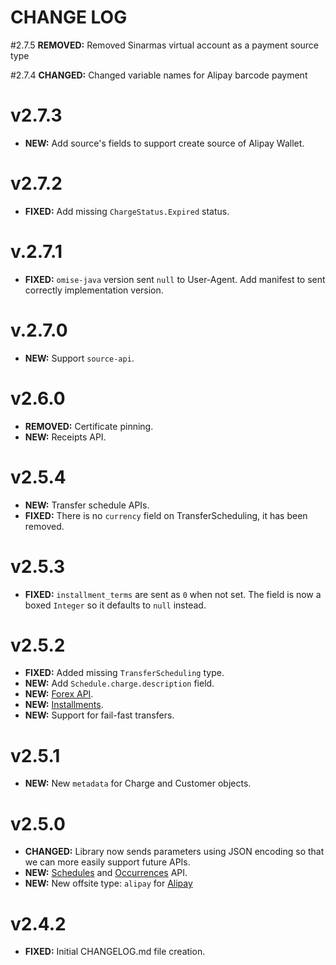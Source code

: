 # CHANGE LOG

#2.7.5
**REMOVED:** Removed Sinarmas virtual account as a payment source type

#2.7.4
**CHANGED:** Changed variable names for Alipay barcode payment

# v2.7.3

* **NEW:** Add source's fields to support create source of Alipay Wallet.

# v2.7.2

* **FIXED:** Add missing `ChargeStatus.Expired` status.

# v.2.7.1

* **FIXED:** `omise-java` version sent `null` to User-Agent. Add manifest to sent correctly implementation version.

# v.2.7.0

* **NEW:** Support `source-api`.

# v2.6.0

* **REMOVED:** Certificate pinning.
* **NEW:** Receipts API.

# v2.5.4

* **NEW:** Transfer schedule APIs.
* **FIXED:** There is no `currency` field on TransferScheduling, it has been removed.

# v2.5.3

* **FIXED:** `installment_terms` are sent as `0` when not set. The field is now a boxed
  `Integer` so it defaults to `null` instead.

# v2.5.2

* **FIXED:** Added missing `TransferScheduling` type.
* **NEW:** Add `Schedule.charge.description` field.
* **NEW:** [Forex API](https://www.omise.co/forex-api).
* **NEW:** [Installments](https://www.omise.co/installment-payment).
* **NEW:** Support for fail-fast transfers.

# v2.5.1

* **NEW:** New `metadata` for Charge and Customer objects.

# v2.5.0

* **CHANGED:** Library now sends parameters using JSON encoding so that we can more easily
  support future APIs.
* **NEW:** [Schedules](https://www.omise.co/schedules-api) and
  [Occurrences](https://www.omise.co/occurrences-api) API.
* **NEW:** New offsite type: `alipay` for [Alipay](https://www.omise.co/alipay)

# v2.4.2

* **FIXED:** Initial CHANGELOG.md file creation.
